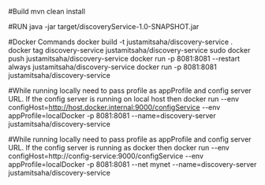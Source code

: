 #Build
mvn clean install

#RUN
java -jar target/discoveryService-1.0-SNAPSHOT.jar

#Docker Commands
docker build -t justamitsaha/discovery-service .
docker tag discovery-service  justamitsaha/discovery-service
sudo docker push justamitsaha/discovery-service
docker run -p 8081:8081 --restart always justamitsaha/discovery-service
docker run -p 8081:8081 justamitsaha/discovery-service

#While running locally need to pass profile as appProfile and config server URL. If the config server is running on local host then
docker run --env configHost=http://host.docker.internal:9000/configService --env appProfile=localDocker -p 8081:8081 --name=discovery-server justamitsaha/discovery-service


#While running locally need to pass profile as appProfile and config server URL. If the config server is running as docker then
docker run --env configHost=http://config-service:9000/configService --env appProfile=localDocker -p 8081:8081 --net mynet --name=discovery-server justamitsaha/discovery-service